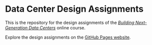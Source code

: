 # Data Center Design Assignments

This is the repository for the design assignments of the
_[Building Next-Generation Data Centers](https://www.ipspace.net/Building_Next-Generation_Data_Center)_
online course.

Explore the design assignments on the [GitHub Pages website](https://ipspace.github.io/dc-labs/).
